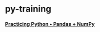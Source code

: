 # py-training

### [Practicing Python • Pandas + NumPy](https://github.com/s1dewalker/py-training/blob/main/py_Training.ipynb)
